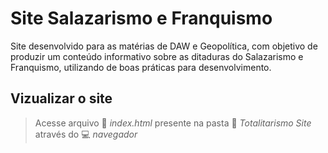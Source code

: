 # Site Salazarismo e Franquismo

Site desenvolvido para as matérias de DAW e Geopolítica, com objetivo de produzir um conteúdo informativo sobre as 
ditaduras do Salazarismo e Franquismo, utilizando de boas práticas para desenvolvimento.

## Vizualizar o site
> Acesse arquivo :page_facing_up: *index.html* presente na pasta :file_folder: *Totalitarismo Site* através do :computer: *navegador*
